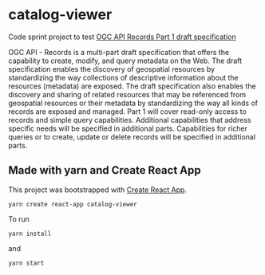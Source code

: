 # catalog-viewer

Code sprint project to test [OGC API Records Part 1 draft specification](https://docs.ogc.org/DRAFTS/20-004.html)

OGC API - Records is a multi-part draft specification that offers the capability to create, modify, and query metadata on the Web. The draft specification enables the discovery of geospatial resources by standardizing the way collections of descriptive information about the resources (metadata) are exposed. The draft specification also enables the discovery and sharing of related resources that may be referenced from geospatial resources or their metadata by standardizing the way all kinds of records are exposed and managed. Part 1 will cover read-only access to records and simple query capabilities. Additional capabilities that address specific needs will be specified in additional parts. Capabilities for richer queries or to create, update or delete records will be specified in additional parts.

## Made with yarn and Create React App

This project was bootstrapped with [Create React App](https://github.com/facebook/create-react-app).

`yarn create react-app catalog-viewer`

To run

`yarn install`

and

`yarn start`